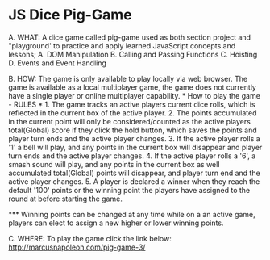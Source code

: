 # JS Dice Pig-Game

A. WHAT:
A dice game called pig-game used as both section project  and "playground' to practice and apply learned JavaScript concepts and lessons;
	A. DOM Manipulation
	B. Calling and Passing Functions
	C. Hoisting
	D. Events and Event Handling
	
	

B. HOW:
The game is only available to play locally via web browser.
The game is available as a local multiplayer game, the game does not currently have a single player or online multiplayer capability.
    * How to play the game - RULES *
	1. The game tracks an active players current dice rolls, which is reflected in the current box of the active player.
	2. The points accumulated in the current point will only be considered/counted as the active players total(Global) score if they click the hold button, which saves the	points and player turn ends and the active player changes.
	3. If the active player rolls a '1' a bell will play, and any points in the current box will disappear and player turn ends and the active player changes.
	4. If the active player rolls a '6', a smash sound will play, and any points in the current box as well accumulated total(Global) points will disappear, and player turn end and the active player changes.
	5. A player is declared a winner when they reach the default '100' points or the winning point the players have assigned to the round at before starting the game.
	
*** Winning points can be changed at any time while on a an active game, players can elect to assign a new higher or lower winning points.
	


C. WHERE:
To play the game click the link below:   http://marcusnapoleon.com/pig-game-3/
	

